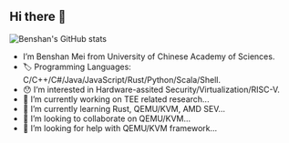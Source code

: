 ## Hi there 👋

![Benshan's GitHub stats](https://github-readme-stats.vercel.app/api?username=mbs0221&show_icons=true&theme=transparent)

- I’m Benshan Mei from University of Chinese Academy of Sciences.
- 🏷️ Programming Languages: C/C++/C#/Java/JavaScript/Rust/Python/Scala/Shell.
- 😯 I‘m interested in Hardware-assited Security/Virtualization/RISC-V.
- 🔭 I’m currently working on TEE related research...
- 🌱 I’m currently learning Rust, QEMU/KVM, AMD SEV...
- 👯 I’m looking to collaborate on QEMU/KVM...
- 🤔 I’m looking for help with QEMU/KVM framework...
<!-- - 💬 Ask me about ... -->
<!-- - 📫 How to reach me: ... -->
<!-- - 😄 Pronouns: ... -->
<!-- - ⚡ Fun fact: ... -->
